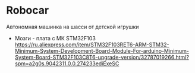 # Robocar
Автономная машинка на шасси от детской игрушки

  * Мозги - плата с МК STM32F103  https://ru.aliexpress.com/item/STM32F103RET6-ARM-STM32-Minimum-System-Development-Board-Module-For-arduino-Minimum-System-Board-STM32F103C8T6-upgrade-version/32787019266.html?spm=a2g0s.9042311.0.0.274233ediExeSC

